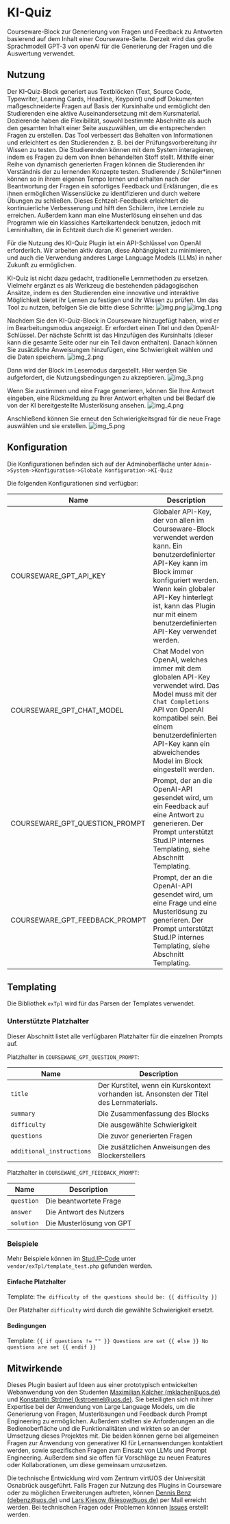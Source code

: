 # KI-Quiz

Courseware-Block zur Generierung von Fragen und Feedback zu Antworten basierend auf dem Inhalt einer Courseware-Seite. Derzeit wird das große Sprachmodell GPT-3 von openAI für die Generierung der Fragen und die Auswertung verwendet.

## Nutzung
Der KI-Quiz-Block generiert aus Textblöcken (Text, Source Code, Typewriter, Learning Cards, Headline, Keypoint) und pdf Dokumenten maßgeschneiderte Fragen auf Basis der Kursinhalte und ermöglicht den Studierenden eine aktive Auseinandersetzung mit dem Kursmaterial. Dozierende haben die Flexibilität, sowohl bestimmte Abschnitte als auch den gesamten Inhalt einer Seite auszuwählen, um die entsprechenden Fragen zu erstellen. Das Tool verbessert das Behalten von Informationen und erleichtert es den Studierenden z. B. bei der Prüfungsvorbereitung ihr Wissen zu testen. Die Studierenden können mit dem System interagieren, indem es Fragen zu dem von ihnen behandelten Stoff stellt. Mithilfe einer Reihe von dynamisch generierten Fragen können die Studierenden ihr Verständnis der zu lernenden Konzepte testen. Studierende / Schüler*innen können so in ihrem eigenen Tempo lernen und erhalten nach der Beantwortung der Fragen ein sofortiges Feedback und Erklärungen, die es ihnen ermöglichen Wissenslücke zu identifizieren und durch weitere Übungen zu schließen. Dieses Echtzeit-Feedback erleichtert die kontinuierliche Verbesserung und hilft den Schülern, ihre Lernziele zu erreichen. Außerdem kann man eine Musterlösung einsehen und das Programm wie ein klassiches Karteikartendeck benutzen, jedoch mit Lerninhalten, die in Echtzeit durch die KI generiert werden.

Für die Nutzung des KI-Quiz Plugin ist ein API-Schlüssel von OpenAI erforderlich. Wir arbeiten aktiv daran, diese Abhängigkeit zu minimieren, und auch die Verwendung anderes Large Language Models (LLMs) in naher Zukunft zu ermöglichen.

KI-Quiz ist nicht dazu gedacht, traditionelle Lernmethoden zu ersetzen. Vielmehr ergänzt es als Werkzeug die bestehenden pädagogischen Ansätze, indem es den Studierenden eine innovative und interaktive Möglichkeit bietet ihr Lernen zu festigen und ihr Wissen zu prüfen.
Um das Tool zu nutzen, befolgen Sie die bitte diese Schritte:
![img.png](docs/images/create_block_1.png)
![img_1.png](docs/images/create_block_2.png)

Nachdem Sie den KI-Quiz-Block in Courseware hinzugefügt haben, wird er im Bearbeitungsmodus angezeigt. Er erfordert einen Titel und den OpenAI-Schlüssel.
Der nächste Schritt ist das Hinzufügen des Kursinhalts (dieser kann die gesamte Seite oder nur ein Teil davon enthalten). Danach können Sie zusätzliche Anweisungen hinzufügen, eine Schwierigkeit wählen und die Daten speichern.
![img_2.png](docs/images/author_view.png)

Dann wird der Block im Lesemodus dargestellt. Hier werden Sie aufgefordert, die Nutzungsbedingungen zu akzeptieren.
![img_3.png](docs/images/usage_consent.png)

Wenn Sie zustimmen und eine Frage generieren, können Sie Ihre Antwort eingeben, eine Rückmeldung zu Ihrer Antwort erhalten und bei Bedarf die von der KI bereitgestellte Musterlösung ansehen. 
![img_4.png](docs/images/question_answering.png)

Anschließend können Sie erneut den Schwierigkeitsgrad für die neue Frage auswählen und sie erstellen.
![img_5.png](docs/images/new_question.png)

## Konfiguration

Die Konfigurationen befinden sich auf der Adminoberfläche unter `Admin->System->Konfiguration->Globale Konfiguration->KI-Quiz`

Die folgenden Konfigurationen sind verfügbar:

| Name                           | Description                                                                                                                                                                                                                                                                |
|--------------------------------|----------------------------------------------------------------------------------------------------------------------------------------------------------------------------------------------------------------------------------------------------------------------------|
| COURSEWARE_GPT_API_KEY         | Globaler API-Key, der von allen im Courseware-Block verwendet werden kann. Ein benutzerdefinierter API-Key kann im Block immer konfiguriert werden. Wenn kein globaler API-Key hinterlegt ist, kann das Plugin nur mit einem benutzerdefinierten API-Key verwendet werden. |
| COURSEWARE_GPT_CHAT_MODEL      | Chat Model von OpenAI, welches immer mit dem globalen API-Key verwendet wird. Das Model muss mit der `Chat Completions` API von OpenAI kompatibel sein. Bei einem benutzerdefinierten API-Key kann ein abweichendes Model im Block eingestellt werden.                     |
| COURSEWARE_GPT_QUESTION_PROMPT | Prompt, der an die OpenAI-API gesendet wird, um ein Feedback auf eine Antwort zu generieren. Der Prompt unterstützt Stud.IP internes Templating, siehe Abschnitt Templating.                                                                                               |
| COURSEWARE_GPT_FEEDBACK_PROMPT | Prompt, der an die OpenAI-API gesendet wird, um eine Frage und eine Musterlösung zu generieren. Der Prompt unterstützt Stud.IP internes Templating, siehe Abschnitt Templating.                                                                                            |

## Templating

Die Bibliothek `exTpl` wird für das Parsen der Templates verwendet.

### Unterstützte Platzhalter

Dieser Abschnitt listet alle verfügbaren Platzhalter für die einzelnen Prompts auf.

Platzhalter in `COURSEWARE_GPT_QUESTION_PROMPT`:

| Name                      | Description                                                                               |
|---------------------------|-------------------------------------------------------------------------------------------|
| `title`                   | Der Kurstitel, wenn ein Kurskontext vorhanden ist. Ansonsten der Titel des Lernmaterials. |
| `summary`                 | Die Zusammenfassung des Blocks                                                            |
| `difficulty`              | Die ausgewählte Schwierigkeit                                                             |
| `questions`               | Die zuvor generierten Fragen                                                              |
| `additional_instructions` | Die zusätzlichen Anweisungen des Blockerstellers                                          |

Platzhalter in `COURSEWARE_GPT_FEEDBACK_PROMPT`:

| Name       | Description              |
|------------|--------------------------|
| `question` | Die beantwortete Frage   |
| `answer`   | Die Antwort des Nutzers  |
| `solution` | Die Musterlösung von GPT |

### Beispiele
Mehr Beispiele können im [Stud.IP-Code](https://gitlab.studip.de/studip/studip) unter `vendor/exTpl/template_test.php` gefunden werden.

#### Einfache Platzhalter
Template: `The difficulty of the questions should be: {{ difficulty }}`

Der Platzhalter `difficulty` wird durch die gewählte Schwierigkeit ersetzt.

#### Bedingungen
Template: `{{ if questions != "" }} Questions are set {{ else }} No questions are set {{ endif }}`

## Mitwirkende
Dieses Plugin basiert auf Ideen aus einer prototypisch entwickelten Webanwendung von den Studenten [Maximilian Kalcher (mklacher@uos.de)](mailto:mklacher@uos.de) und [Konstantin Strömel (kstroemel@uos.de)](mailto:kstroemel@uos.de). Sie beteiligten sich mit ihrer Expertise bei der Anwendung von Large Language Models, um die Generierung von Fragen, Musterlösungen und Feedback durch Prompt Engineering zu ermöglichen. Außerdem stellten sie Anforderungen an die Bedienoberfläche und die Funktionalitäten und wirkten so an der Umsetzung dieses Projektes mit. Die beiden können gerne bei allgemeinen Fragen zur Anwendung von generativer KI für Lernanwendungen kontaktiert werden, sowie spezifischen Fragen zum Einsatz von LLMs und Prompt Engineering. Außerdem sind sie offen für Vorschläge zu neuen Features oder Kollaborationen, um diese gemeinsam umzusetzen.

Die technische Entwicklung wird vom Zentrum virtUOS der Universität Osnabrück ausgeführt. Falls Fragen zur Nutzung des Plugins in Courseware oder zu möglichen Erweiterungen auftreten, können [Dennis Benz (debenz@uos.de)](mailto:debenz@uos.de) und [Lars Kiesow (lkiesow@uos.de)](mailto:lkiesow@uos.de) per Mail erreicht werden. Bei technischen Fragen oder Problemen können [Issues](https://github.com/virtUOS/KI-Quiz/issues) erstellt werden.
